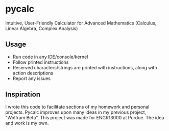 # pycalc
Intuitive, User-Friendly Calculator for Advanced Mathematics (Calculus, Linear Algebra, Complex Analysis)

## Usage

* Run code in any IDE/console/kernel
* Follow printed instructions
* Reserved characters/strings are printed with instructions, along with action descriptions
* Report any issues

## Inspiration

I wrote this code to facilitate sections of my homework and personal projects. Pycalc improves upon many ideas in my previous project, "Wolfram Beta". This project was made for ENGR13000 at Purdue. The idea and work is my own. 

